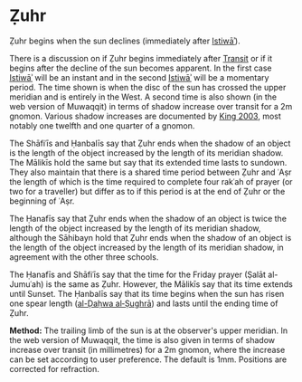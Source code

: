 # Ẓuhr
Ẓuhr begins when the sun declines (immediately after [Istiwāʾ](/istiwa)).

<note>There is a discussion on if Ẓuhr begins immediately after [Transit](/transit) or if it begins after the decline of the sun becomes apparent. In the first case [Istiwāʾ](/istiwa) will be an instant and in the second [Istiwāʾ](/istiwa) will be a momentary period. The time shown is when the disc of the sun has crossed the upper meridian and is entirely in the West. A second time is also shown (in the web version of Muwaqqit) in terms of shadow increase over transit for a 2m gnomon. Various shadow increases are documented by [King 2003](https://brill.com/abstract/title/7640), most notably one twelfth and one quarter of a gnomon.</note>

The Shāfiʿīs and Ḥanbalīs say that Ẓuhr ends when the shadow of an object is the length of the object increased by the length of its meridian shadow. The Mālikīs hold the same but say that its extended time lasts to sundown. They also maintain that there is a shared time period between Ẓuhr and ʿAṣr the length of which is the time required to complete four rakʿah of prayer (or two for a traveller) but differ as to if this period is at the end of Ẓuhr or the beginning of ʿAṣr.

The Ḥanafīs say that Ẓuhr ends when the shadow of an object is twice the length of the object increased by the length of its meridian shadow, although the Sāhibayn hold that Ẓuhr ends when the shadow of an object is the length of the object increased by the length of its meridian shadow, in agreement with the other three schools.

The Ḥanafīs and Shāfiʿīs say that the time for the Friday prayer (Ṣalāt al-Jumuʿah) is the same as Ẓuhr. However, the Mālikīs say that its time extends until Sunset. The Ḥanbalīs say that its time begins when the sun has risen one spear length ([al-Ḍaḥwa al‑Ṣughrā](/al-dahwa-al-sughra)) and lasts until the ending time of Ẓuhr.

**Method:** The trailing limb of the sun is at the observer's upper meridian. In the web version of Muwaqqit, the time is also given in terms of shadow increase over transit (in millimetres) for a 2m gnomon, where the increase can be set according to user preference. The default is 1mm. Positions are corrected for refraction.